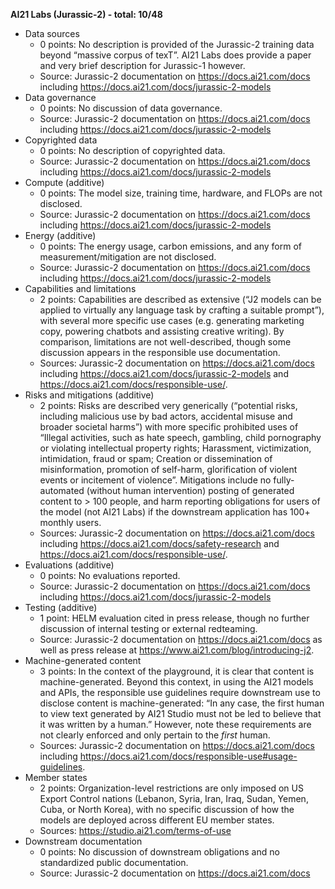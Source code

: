 ﻿**AI21 Labs (Jurassic-2) - total: 10/48**

- Data sources
   - 0 points: No description is provided of the Jurassic-2 training data beyond “massive corpus of texT”. AI21 Labs does provide a paper and very brief description for Jurassic-1 however.
   - Source: Jurassic-2 documentation on <https://docs.ai21.com/docs> including <https://docs.ai21.com/docs/jurassic-2-models>
- Data governance
   - 0 points: No discussion of data governance.
   - Source: Jurassic-2 documentation on <https://docs.ai21.com/docs> including <https://docs.ai21.com/docs/jurassic-2-models>
- Copyrighted data
   - 0 points: No description of copyrighted data.
   - Source: Jurassic-2 documentation on <https://docs.ai21.com/docs> including <https://docs.ai21.com/docs/jurassic-2-models>
- Compute (additive)
   - 0 points: The model size, training time, hardware, and FLOPs are not disclosed.
   - Source: Jurassic-2 documentation on <https://docs.ai21.com/docs> including <https://docs.ai21.com/docs/jurassic-2-models>
- Energy (additive)
   - 0 points: The energy usage, carbon emissions, and any form of measurement/mitigation are not disclosed.
   - Source: Jurassic-2 documentation on <https://docs.ai21.com/docs> including <https://docs.ai21.com/docs/jurassic-2-models>
- Capabilities and limitations
   - 2 points: Capabilities are described as extensive (“J2 models can be applied to virtually any language task by crafting a suitable prompt”), with several more specific use cases (e.g. generating marketing copy, powering chatbots and assisting creative writing). By comparison, limitations are not well-described, though some discussion appears in the responsible use documentation.
   - Sources: Jurassic-2 documentation on <https://docs.ai21.com/docs> including <https://docs.ai21.com/docs/jurassic-2-models> and <https://docs.ai21.com/docs/responsible-use/>. 
- Risks and mitigations (additive)
   - 2 points: Risks are described very generically (“potential risks, including malicious use by bad actors, accidental misuse and broader societal harms”) with more specific prohibited uses of “Illegal activities, such as hate speech, gambling, child pornography or violating intellectual property rights; Harassment, victimization, intimidation, fraud or spam; Creation or dissemination of misinformation, promotion of self-harm, glorification of violent events or incitement of violence”. Mitigations include no fully-automated (without human intervention) posting of generated content to > 100 people, and harm reporting obligations for users of the model (not AI21 Labs) if the downstream application has 100+ monthly users.
   - Sources: Jurassic-2 documentation on <https://docs.ai21.com/docs> including <https://docs.ai21.com/docs/safety-research> and <https://docs.ai21.com/docs/responsible-use/>. 
- Evaluations (additive)
   - 0 points: No evaluations reported.
   - Source: Jurassic-2 documentation on <https://docs.ai21.com/docs> including <https://docs.ai21.com/docs/jurassic-2-models>
- Testing (additive)
   - 1 point: HELM evaluation cited in press release, though no further discussion of internal testing or external redteaming.
   - Source: Jurassic-2 documentation on <https://docs.ai21.com/docs> as well as press release at <https://www.ai21.com/blog/introducing-j2>. 
- Machine-generated content
   - 3 points: In the context of the playground, it is clear that content is machine-generated. Beyond this context, in using the AI21 models and APIs, the responsible use guidelines require downstream use to disclose content is machine-generated: “In any case, the first human to view text generated by AI21 Studio must not be led to believe that it was written by a human.” However, note these requirements are not clearly enforced and only pertain to the *first* human.
   - Sources: Jurassic-2 documentation on <https://docs.ai21.com/docs> including <https://docs.ai21.com/docs/responsible-use#usage-guidelines>. 
- Member states
   - 2 points: Organization-level restrictions are only imposed on US Export Control nations (Lebanon, Syria, Iran, Iraq, Sudan, Yemen, Cuba, or North Korea), with no specific discussion of how the models are deployed across different EU member states.
   - Sources: <https://studio.ai21.com/terms-of-use>
- Downstream documentation
   - 0 points: No discussion of downstream obligations and no standardized public documentation. 
   - Source: Jurassic-2 documentation on <https://docs.ai21.com/docs>
